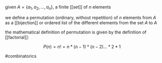 given $A=\{a_1,a_2,\ldots , a_n\}$, a finite [[set]] of $n$ elements 

we define a permutation  (ordinary, without repetition) of $n$ elements from $A$ as a [[bijection]] or ordered list of the different elements from the set  $A$ to $A$

the mathematical definition of permutation is given by the definition of [[factorial]]:

$$P(n)=n!=n*(n-1)*(n-2)\ldots *2*1 $$




#combinatorics
